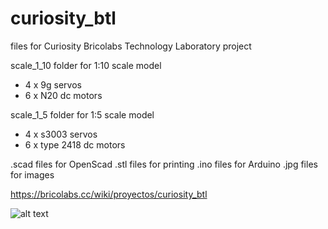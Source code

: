 # curiosity_btl
files for Curiosity Bricolabs Technology Laboratory project

scale_1_10 folder for 1:10 scale model
- 4 x 9g servos
- 6 x N20 dc motors

scale_1_5 folder for 1:5 scale model
- 4 x s3003 servos
- 6 x type 2418 dc motors

.scad files for OpenScad
.stl files for printing
.ino files for Arduino
.jpg files for images

https://bricolabs.cc/wiki/proyectos/curiosity_btl

![alt text](https://github.com/fstdp/curiosity_btl/blob/master/randall_munroe_curiosity.jpg)

